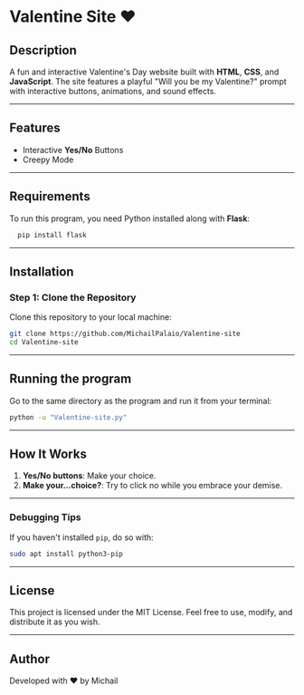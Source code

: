 # Valentine Site ❤️

## Description

A fun and interactive Valentine's Day website built with **HTML**, **CSS**, and **JavaScript**. The site features a playful "Will you be my Valentine?" prompt with interactive buttons, animations, and sound effects.

---

## Features
- Interactive **Yes/No** Buttons
- Creepy Mode
---

## Requirements
To run this program, you need Python installed along with **Flask**:

```bash
  pip install flask
```
---

## Installation

### Step 1: Clone the Repository

Clone this repository to your local machine:
```bash
git clone https://github.com/MichailPalaio/Valentine-site
cd Valentine-site
```

---

## Running the program
Go to the same directory as the program and run it from your terminal:

```bash
python -u "Valentine-site.py"
```

---
## How It Works

1. **Yes/No buttons**: Make your choice.
2. **Make your...choice?**: Try to click no while you embrace your demise.
---

### Debugging Tips

If you haven't installed `pip`, do so with:
   
```bash
sudo apt install python3-pip
```

---

## License
This project is licensed under the MIT License. Feel free to use, modify, and distribute it as you wish.

---

## Author
Developed with ❤️ by Michail